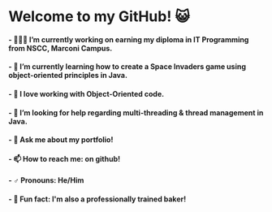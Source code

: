 # Welcome to my GitHub! 😺

#### - 👨🏻‍🎓 I’m currently working on earning my diploma in IT Programming from NSCC, Marconi Campus.
#### - 👾 I’m currently learning how to create a Space Invaders game using object-oriented principles in Java.
#### - 💖 I love working with Object-Oriented code.
#### - 🤔 I’m looking for help regarding multi-threading & thread management in Java.
#### - 💬 Ask me about my portfolio!
#### - 📫 How to reach me: on github!
#### - ♂️ Pronouns: He/Him
#### - 🧁 Fun fact: I'm also a professionally trained baker!
